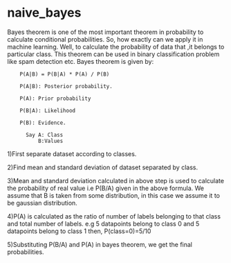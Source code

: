 # naive_bayes

Bayes theorem is one of the most important theorem in probability to calculate conditional probabilities. So, how exactly can we  apply it in machine learning. Well, to calculate the probability of data that ,it belongs to particular class. This theorem can be used in binary classification problem like spam detection etc.
Bayes theorem is given by:

        P(A|B) = P(B|A) * P(A) / P(B) 
 
        P(A|B): Posterior probability.
        
        P(A): Prior probability
        
        P(B|A): Likelihood
        
        P(B): Evidence.
        
          Say A: Class
              B:Values


1)First separate dataset according to classes.

2)Find mean and standard deviation of dataset separated by class.

3)Mean and standard deviation calculated in above step is used to calculate the probability of real value i.e P(B/A) given in the above formula. 
We assume that B is taken from some distribution, in this case we assume it to be gaussian distribution.

4)P(A) is calculated as the ratio of number of labels belonging to that class and total number of labels.
e.g 5 datapoints belong to class 0 and 5 datapoints belong to class 1 then, P(class=0)=5/10

5)Substituting P(B/A) and P(A) in bayes theorem, we get the final probabilities.
